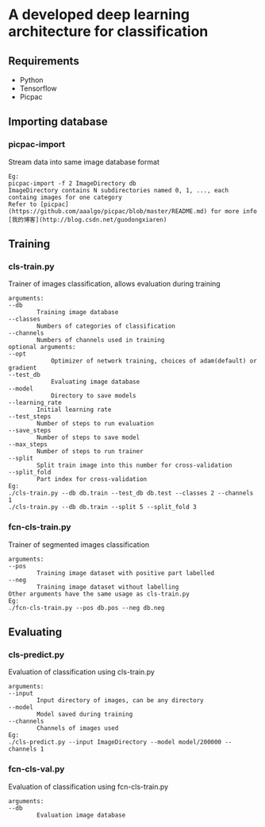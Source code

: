 # A developed deep learning architecture for classification

## Requirements
- Python
- Tensorflow
- Picpac

## Importing database
### picpac-import
Stream data into same image database format  
```
Eg:  
picpac-import -f 2 ImageDirectory db  
ImageDirectory contains N subdirectories named 0, 1, ..., each containg images for one category  
Refer to [picpac](https://github.com/aaalgo/picpac/blob/master/README.md) for more info
[我的博客](http://blog.csdn.net/guodongxiaren)  
```
## Training
### cls-train.py
Trainer of images classification, allows evaluation during training
```
arguments:  
--db  
		Training image database  
--classes  
		Numbers of categories of classification  
--channels  
		Numbers of channels used in training  
optional arguments:  
--opt  
        	Optimizer of network training, choices of adam(default) or gradient  
--test_db  
        	Evaluating image database  
--model  
        	Directory to save models  
--learning_rate  
		Initial learning rate  
--test_steps  
		Number of steps to run evaluation  
--save_steps   
		Number of steps to save model  
--max_steps  
		Number of steps to run trainer  
--split  
		Split train image into this number for cross-validation  
--split_fold  
		Part index for cross-validation  
Eg:   
./cls-train.py --db db.train --test_db db.test --classes 2 --channels 1  
./cls-train.py --db db.train --split 5 --split_fold 3  
```
### fcn-cls-train.py
Trainer of segmented images classification  
```
arguments:  
--pos  
		Training image dataset with positive part labelled  
--neg  
		Training image dataset without labelling  
Other arguments have the same usage as cls-train.py  
Eg:
./fcn-cls-train.py --pos db.pos --neg db.neg
```
## Evaluating
### cls-predict.py
Evaluation of classification using cls-train.py  
```
arguments:  
--input  
		Input directory of images, can be any directory  
--model  
		Model saved during training  
--channels  
		Channels of images used  
Eg:  
./cls-predict.py --input ImageDirectory --model model/200000 --channels 1  
```
### fcn-cls-val.py
Evaluation of classification using fcn-cls-train.py  
```
arguments:  
--db  
		Evaluation image database  
```

